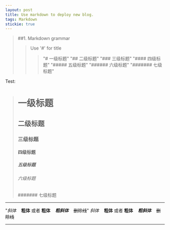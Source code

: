 ```yaml
---
layout: post
title: Use markdown to deploy new blog.
tags: Markdown
stickie: true
---
```


>##1. Markdown grammar
>>Use '#' for title 
 >>>"# 一级标题" 
 >>>"## 二级标题"
 >>>"### 三级标题"
 >>>"#### 四级标题"
 >>>"##### 五级标题"
 >>>"###### 六级标题"
 >>>"####### 七级标题"

Test:
 ># 一级标题
 >## 二级标题
 >### 三级标题
 >#### 四级标题
 >##### 五级标题
 >###### 六级标题
 >####### 七级标题

---
"*斜体* &nbsp;&nbsp; **粗体**  或者  __粗体__  &nbsp;&nbsp;   ***粗斜体*** &nbsp;&nbsp;  ~~删除线~~"
 *斜体* &nbsp;&nbsp; **粗体**  或者  __粗体__  &nbsp;&nbsp;   ***粗斜体*** &nbsp;&nbsp;  ~~删除线~~
***

 